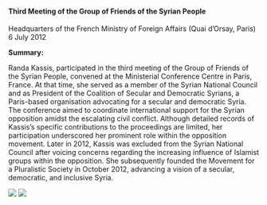 <h4>Third Meeting of the Group of Friends of the Syrian People</h4>

Headquarters of the French Ministry of Foreign Affairs (Quai d’Orsay, Paris)  
6 July 2012
	
<b>Summary:</b>	

Randa Kassis, participated in the third meeting of the Group of Friends of the Syrian People, convened at the Ministerial Conference Centre in Paris, France. At that time, she served as a member of the Syrian National Council and as President of the Coalition of Secular and Democratic Syrians, a Paris-based organisation advocating for a secular and democratic Syria. The conference aimed to coordinate international support for the Syrian opposition amidst the escalating civil conflict. Although detailed records of Kassis’s specific contributions to the proceedings are limited, her participation underscored her prominent role within the opposition movement. Later in 2012, Kassis was excluded from the Syrian National Council after voicing concerns regarding the increasing influence of Islamist groups within the opposition. She subsequently founded the Movement for a Pluralistic Society in October 2012, advancing a vision of a secular, democratic, and inclusive Syria.

![](158.JPG)
![](159.JPG)
<p></p>
